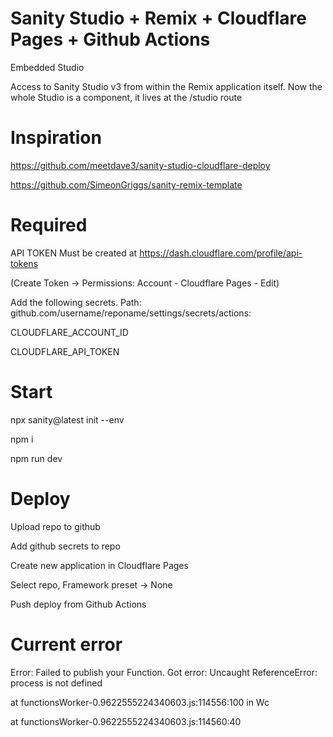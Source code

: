 # Sanity Studio + Remix + Cloudflare Pages + Github Actions

Embedded Studio

Access to Sanity Studio v3 from within the Remix application itself. Now the whole Studio is a component, it lives at the /studio route
# Inspiration
https://github.com/meetdave3/sanity-studio-cloudflare-deploy

https://github.com/SimeonGriggs/sanity-remix-template

# Required
API TOKEN Must be created at https://dash.cloudflare.com/profile/api-tokens

(Create Token -> Permissions: Account - Cloudflare Pages - Edit)

Add the following secrets. Path: github.com/username/reponame/settings/secrets/actions:

CLOUDFLARE_ACCOUNT_ID

CLOUDFLARE_API_TOKEN

# Start
npx sanity@latest init --env

npm i

npm run dev

# Deploy
Upload repo to github

Add github secrets to repo

Create new application in Cloudflare Pages

Select repo, Framework preset -> None

Push deploy from Github Actions


# Current error

Error: Failed to publish your Function. Got error: Uncaught ReferenceError: process is not defined

at functionsWorker-0.9622555224340603.js:114556:100 in Wc
  
at functionsWorker-0.9622555224340603.js:114560:40
